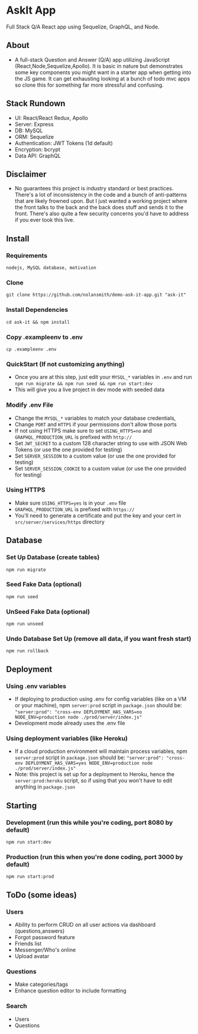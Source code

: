 # AskIt App
Full Stack Q/A React app using Sequelize, GraphQL, and Node. 


## About
* A full-stack Question and Answer (Q/A) app utilizing JavaScript (React,Node,Sequelize,Apollo). 
It is basic in nature but demonstrates some key components you might want in a starter app when getting into the JS game. 
It can get exhausting looking at a bunch of todo mvc apps so clone this for something far more stressful and confusing.

## Stack Rundown
- UI: React/React Redux, Apollo
- Server: Express
- DB: MySQL
- ORM: Sequelize
- Authentication: JWT Tokens (1d default)
- Encryption: bcrypt
- Data API: GraphQL

## Disclaimer
* No guarantees this project is industry standard or best practices. 
There's a lot of inconsistency in the code and a bunch of anti-patterns that are likely frowned upon. 
But I just wanted a working project where the front talks to the back and the back does stuff and sends it to the front. 
There's also quite a few security concerns you'd have to address if you ever took this live.

## Install

### Requirements
`nodejs, MySQL database, motivation`
### Clone
`git clone https://github.com/nolansmith/demo-ask-it-app.git "ask-it"`
### Install Dependencies
`cd ask-it && npm install`
### Copy .exampleenv to .env
`cp .exampleenv .env`

### QuickStart (If not customizing anything)
- Once you are at this step, just edit your `MYSQL_*` variables in `.env` and run `npm run migrate && npm run seed && npm run start:dev`
- This will give you a live project in dev mode with seeded data

### Modify .env File
- Change the `MYSQL_*` variables to match your database credentials, 
- Change `PORT` and `HTTPS` if your permissions don't allow those ports
- If not using HTTPS make sure to set `USING_HTTPS=no` and `GRAPHQL_PRODUCTION_URL` is prefixed with `http://`
- Set `JWT_SECRET` to a custom 128 character string to use with JSON Web Tokens (or use the one provided for testing)
- Set `SERVER_SESSION` to a custom value (or use the one provided for testing)
- Set `SERVER_SESSION_COOKIE` to a custom value (or use the one provided for testing)



### Using HTTPS
- Make sure `USING_HTTPS=yes` is in your `.env` file
- `GRAPHQL_PRODUCTION_URL` is prefixed with `https://`
- You'll need to generate a certificate and put the key and your cert in `src/server/services/https` directory

## Database

### Set Up Database (create tables)
`npm run migrate`

### Seed Fake Data (optional)
`npm run seed`

### UnSeed Fake Data (optional)
`npm run unseed`

### Undo Database Set Up (remove all data, if you want fresh start)
`npm run rollback`

## Deployment

### Using .env variables
- If deploying to production using .env for config variables (like on a VM or your machine), npm `server:prod` script in `package.json` should be:
`"server:prod": "cross-env DEPLOYMENT_HAS_VARS=no NODE_ENV=production node ./prod/server/index.js"`
- Development mode already uses the .env file

### Using deployment variables (like Heroku)
- If a cloud production environment will maintain process variables, npm `server:prod` script in `package.json` should be:
`"server:prod": "cross-env DEPLOYMENT_HAS_VARS=yes NODE_ENV=production node ./prod/server/index.js"`
- Note: this project is set up for a deployment to Heroku, hence the `server:prod:heroku` script, so if using that you won't have to edit anything in `package.json`

## Starting

### Development (run this while you're coding, port 8080 by default)
`npm run start:dev`

### Production (run this when you're done coding, port 3000 by default)
`npm run start:prod`

## ToDo (some ideas)

### Users
* Ability to perform CRUD on all user actions via dashboard (questions,answers)
* Forgot password feature
* Friends list
* Messenger/Who's online
* Upload avatar
### Questions
* Make categories/tags
* Enhance question editor to include formatting
### Search
* Users
* Questions


